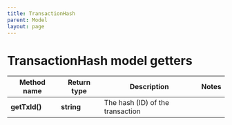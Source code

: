 ```yaml
---
title: TransactionHash
parent: Model
layout: page
---
```


# TransactionHash model getters

Method name | Return type | Description | Notes
------------ | ------------- | ------------- | -------------
**getTxId()** | **string** | The hash (ID) of the transaction |

